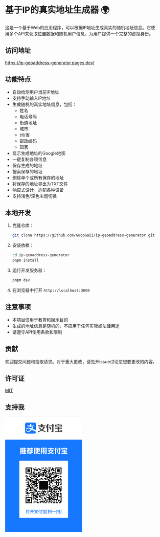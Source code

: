 # 基于IP的真实地址生成器 🌍

这是一个基于Web的应用程序，可以根据IP地址生成真实的随机地址信息。它使用多个API来获取位置数据和随机用户信息，为用户提供一个完整的虚拟身份。

## 访问地址

https://ip-geoaddress-generator.pages.dev/

## 功能特点

- 自动检测用户当前IP地址
- 支持手动输入IP地址
- 生成随机的真实地址信息，包括：
  - 姓名
  - 电话号码
  - 街道地址
  - 城市
  - 州/省
  - 邮政编码
  - 国家
- 显示生成地址的Google地图
- 一键复制各项信息
- 保存生成的地址
- 搜索保存的地址
- 删除单个或所有保存的地址
- 将保存的地址导出为TXT文件
- 响应式设计，适配各种设备
- 支持浅色/深色主题切换

## 本地开发

1. 克隆仓库：
   ```bash
   git clone https://github.com/GuooGaii/ip-geoaddress-generator.git
   ```

2. 安装依赖：
   ```bash
   cd ip-geoaddress-generator
   pnpm install
   ```

3. 运行开发服务器：
   ```bash
   pnpm dev
   ```

4. 在浏览器中打开 `http://localhost:3000`

## 注意事项

- 本项目仅用于教育和娱乐目的
- 生成的地址信息是随机的，不应用于任何实际或法律用途
- 请遵守API使用条款和限制

## 贡献

欢迎提交问题和拉取请求。对于重大更改，请先开issue讨论您想要更改的内容。

## 许可证

[MIT](https://choosealicense.com/licenses/mit/)

## 支持我

<img src="支付宝收款码.png" alt="支付宝收款码" style="width: 50%; max-width: 300px;"/>